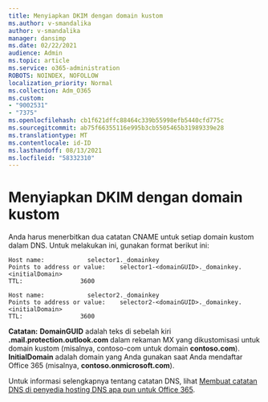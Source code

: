 ```yaml
---
title: Menyiapkan DKIM dengan domain kustom
ms.author: v-smandalika
author: v-smandalika
manager: dansimp
ms.date: 02/22/2021
audience: Admin
ms.topic: article
ms.service: o365-administration
ROBOTS: NOINDEX, NOFOLLOW
localization_priority: Normal
ms.collection: Adm_O365
ms.custom:
- "9002531"
- "7375"
ms.openlocfilehash: cb1f621dffc88464c339b55998efb5440cfd775c
ms.sourcegitcommit: ab75f66355116e995b3cb5505465b31989339e28
ms.translationtype: MT
ms.contentlocale: id-ID
ms.lasthandoff: 08/13/2021
ms.locfileid: "58332310"
---
```

# <a name="set-up-dkim-with-custom-domains"></a>Menyiapkan DKIM dengan domain kustom

Anda harus menerbitkan dua catatan CNAME untuk setiap domain kustom dalam DNS. Untuk melakukan ini, gunakan format berikut ini:

```console
Host name:            selector1._domainkey
Points to address or value:    selector1-<domainGUID>._domainkey.<initialDomain>
TTL:                3600

Host name:            selector2._domainkey
Points to address or value:    selector2-<domainGUID>._domainkey.<initialDomain>
TTL:                3600
```
**Catatan:** **DomainGUID** adalah teks di sebelah kiri **.mail.protection.outlook.com** dalam rekaman MX yang dikustomisasi untuk domain kustom (misalnya, contoso-com untuk domain **contoso.com**). **InitialDomain** adalah domain yang Anda gunakan saat Anda mendaftar Office 365 (misalnya, **contoso.onmicrosoft.com**).

Untuk informasi selengkapnya tentang catatan DNS, lihat [Membuat catatan DNS di penyedia hosting DNS apa pun untuk Office 365](https://docs.microsoft.com/microsoft-365/admin/get-help-with-domains/create-dns-records-at-any-dns-hosting-provider).